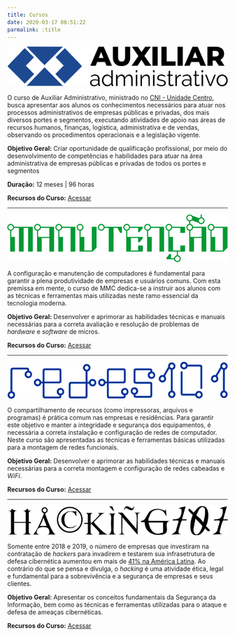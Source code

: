 ```yaml
---
title: Cursos
date: 2020-03-17 08:51:22
parmalink: :title
---
```


<img src="../../assets/media/img/cursos/logo-auxiliar-administrativo-01.png" alt="Auxiliar Administrativo" title="Auxiliar Administrativo" class="img-50  bg-white">

O curso de Auxiliar Administrativo, ministrado no [CNI - Unidade Centro](http://grupocni.com.br/index.php/centro-2/), busca apresentar aos alunos os conhecimentos necessários para atuar nos processos administrativos de empresas públicas e privadas, dos mais diversos portes e segmentos, executando atividades de apoio nas áreas de recursos humanos, finanças, logística, administrativa e de vendas, observando os procedimentos operacionais e a legislação vigente.

**Objetivo Geral:** Criar oportunidade de qualificação profissional, por meio do desenvolvimento de competências e habilidades para atuar na área administrativa de empresas públicas e privadas de todos os portes e segmentos

**Duração:** 12 meses | 96 horas

**Recursos do Curso:** [Acessar](./administracao.html)

---

<img src="../../assets/media/img/cursos/logo-manutencao.png" alt="Montagem e Manutenção de Micros" title="Montagem e Manutenção de Micros" class="img-50  bg-white">

A configuração e manutenção de computadores é fundamental para garantir a plena produtividade de empresas e usuários comuns. Com esta premissa em mente, o curso de MMC dedica-se a instruir aos alunos com as técnicas e ferramentas mais utilizadas neste ramo essencial da tecnologia moderna.

**Objetivo Geral:** Desenvolver e aprimorar as habilidades técnicas e manuais necessárias para a correta avaliação e resolução de problemas de *hardware* e *software* de micros.

**Recursos do Curso:** [Acessar](./manutencao.html)

---

<img src="../../assets/media/img/cursos/logo-redes101.png" alt="Redes de Computadores" title="Redes de Computadores" class="img-50  bg-white">

O compartilhamento de recursos (como impressoras, arquivos e programas) é prática comum nas empresas e residências. Para garantir este objetivo e manter a integridade e segurança dos equipamentos, é necessária a correta instalação e configuração de redes de computador. Neste curso são apresentadas as técnicas e ferramentas básicas utilizadas para a montagem de redes funcionais.

**Objetivo Geral:** Desenvolver e aprimorar as habilidades técnicas e manuais necessárias para a correta montagem e configuração de redes cabeadas e *WiFi*.

**Recursos do Curso:** [Acessar](./redes.html)

---

<img src="../../assets/media/img/cursos/logo-hacking101.png" alt="Hacking" title="Hacking" class="img-50  bg-white">

Somente entre 2018 e 2019, o número de empresas que investiram na contratação de *hackers* para invadirem e testarem sua infrasetrutura de defesa cibernética aumentou em mais de [41% na América Latina](https://www.hackerone.com/sites/default/files/2019-08/hacker-powered-security-report-2019.pdf). Ao contrário do que se pensa e divulga, o *hacking* é uma atividade ética, legal e fundamental para a sobrevivência e a segurança de empresas e seus clientes.

**Objetivo Geral:** Apresentar os conceitos fundamentais da Segurança da Informação, bem como as técnicas e ferramentas utilizadas para o ataque e defesa de ameaças cibernéticas.

**Recursos do Curso:** [Acessar](./hacking.html)
